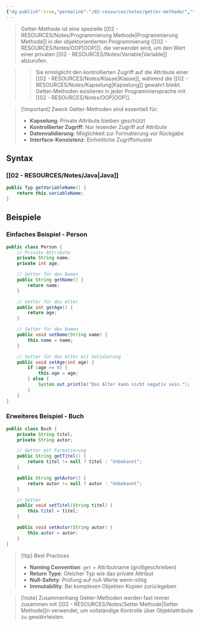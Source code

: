 ```yaml
---
{"dg-publish":true,"permalink":"/02-resources/notes/getter-methode/","tags":["informatik/code/OOP","informatik/programmierung/sprachen/java"],"noteIcon":"","updated":"2025-10-29T12:59:06.266+01:00"}
---
```



>Getter-Methode ist eine spezielle [[02 - RESOURCES/Notes/Programmierung Methode\|Programmierung Methode]] in der objektorientierten Programmierung ([[02 - RESOURCES/Notes/OOP\|OOP]]), die verwendet wird, um den Wert einer privaten [[02 - RESOURCES/Notes/Variable\|Variable]] abzurufen.

>>Sie ermöglicht den kontrollierten Zugriff auf die Attribute einer [[02 - RESOURCES/Notes/Klasse\|Klasse]], während die [[02 - RESOURCES/Notes/Kapselung\|Kapselung]] gewahrt bleibt. Getter-Methoden existieren in jeder Programmiersprache mit [[02 - RESOURCES/Notes/OOP\|OOP]].

>[!important] Zweck
>Getter-Methoden sind essentiell für:
>- **Kapselung**: Private Attribute bleiben geschützt
>- **Kontrollierter Zugriff**: Nur lesender Zugriff auf Attribute
>- **Datenvalidierung**: Möglichkeit zur Formatierung vor Rückgabe
>- **Interface-Konsistenz**: Einheitliche Zugriffsmuster

## Syntax

### [[02 - RESOURCES/Notes/Java\|Java]]
```java
public Typ getVariableName() {
    return this.variableName;
}
```

## Beispiele

### Einfaches Beispiel - Person
```java
public class Person {
    // Private Attribute
    private String name;
    private int age;

    // Getter für den Namen
    public String getName() {
        return name;
    }

    // Getter für das Alter
    public int getAge() {
        return age;
    }

    // Setter für den Namen
    public void setName(String name) {
        this.name = name;
    }

    // Setter für das Alter mit Validierung
    public void setAge(int age) {
        if (age >= 0) {
            this.age = age;
        } else {
            System.out.println("Das Alter kann nicht negativ sein.");
        }
    }
}
```

### Erweiteres Beispiel - Buch
```java
public class Buch {
    private String titel;
    private String autor;

    // Getter mit Formatierung
    public String getTitel() {
        return titel != null ? titel : "Unbekannt";
    }

    public String getAutor() {
        return autor != null ? autor : "Unbekannt";
    }

    // Setter
    public void setTitel(String titel) {
        this.titel = titel;
    }

    public void setAutor(String autor) {
        this.autor = autor;
    }
}
```

>[!tip] Best Practices
>- **Naming Convention**: `get` + Attributname (großgeschrieben)
>- **Return Type**: Gleicher Typ wie das private Attribut
>- **Null-Safety**: Prüfung auf null-Werte wenn nötig
>- **Immutability**: Bei komplexen Objekten Kopien zurückgeben

>[!note] Zusammenhang
>Getter-Methoden werden fast immer zusammen mit [[02 - RESOURCES/Notes/Setter Methode\|Setter Methode]]n verwendet, um vollständige Kontrolle über Objektattribute zu gewährleisten.